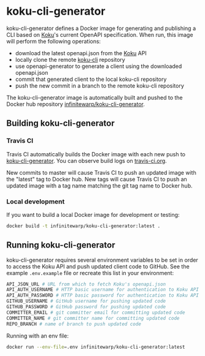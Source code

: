 # koku-cli-generator

koku-cli-generator defines a Docker image for generating and publishing a CLI based on [Koku](https://github.com/project-koku/koku/)'s current OpenAPI specification. When run, this image will perform the following operations:

- download the latest openapi.json from the [Koku](https://github.com/project-koku/koku/) API
- locally clone the remote [koku-cli](https://github.com/project-koku/koku-cli/) repository
- use openapi-generator to generate a client using the downloaded openapi.json
- commit that generated client to the local koku-cli repository
- push the new commit in a branch to the remote koku-cli repository

 The koku-cli-generator image is automatically built and pushed to the Docker hub repository [infinitewarp/koku-cli-generator](https://hub.docker.com/r/infinitewarp/koku-cli-generator).

## Building koku-cli-generator

### Travis CI

Travis CI automatically builds the Docker image with each new push to [koku-cli-generator](https://github.com/project-koku/koku-cli-generator/). You can observe build logs on [travis-ci.org](https://travis-ci.org/project-koku/koku-cli-generator/builds/).

New commits to master will cause Travis CI to push an updated image with the "latest" tag to Docker hub. New tags will cause Travis CI to push an updated image with a tag name matching the git tag name to Docker hub.

### Local development

If you want to build a local Docker image for development or testing:

```sh
docker build -t infinitewarp/koku-cli-generator:latest .
```

## Running koku-cli-generator

koku-cli-generator requires several environment variables to be set in order to access the Koku API and push updated client code to GitHub. See the example `.env.example` file or recreate this list in your environment:

```sh
API_JSON_URL # URL from which to fetch Koku's openapi.json
API_AUTH_USERNAME # HTTP basic username for authentication to Koku API
API_AUTH_PASSWORD # HTTP basic password for authentication to Koku API
GITHUB_USERNAME # GitHub username for pushing updated code
GITHUB_PASSWORD # GitHub password for pushing updated code
COMMITTER_EMAIL # git committer email for committing updated code
COMMITTER_NAME # git committer name for committing updated code
REPO_BRANCH # name of branch to push updated code
```

Running with an env file:

```sh
docker run --env-file=.env infinitewarp/koku-cli-generator:latest
```
